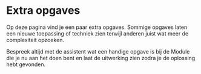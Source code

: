 
# Extra opgaves

Op deze pagina vind je een paar extra opgaves. Sommige opgaves laten een nieuwe toepassing of techniek zien terwijl anderen juist wat meer de complexiteit opzoeken.

Bespreek altijd met de assistent wat een handige opgave is bij de Module die je nu aan het doen bent en laat de uitwerking zien zodra je de oplossing hebt gevonden.

